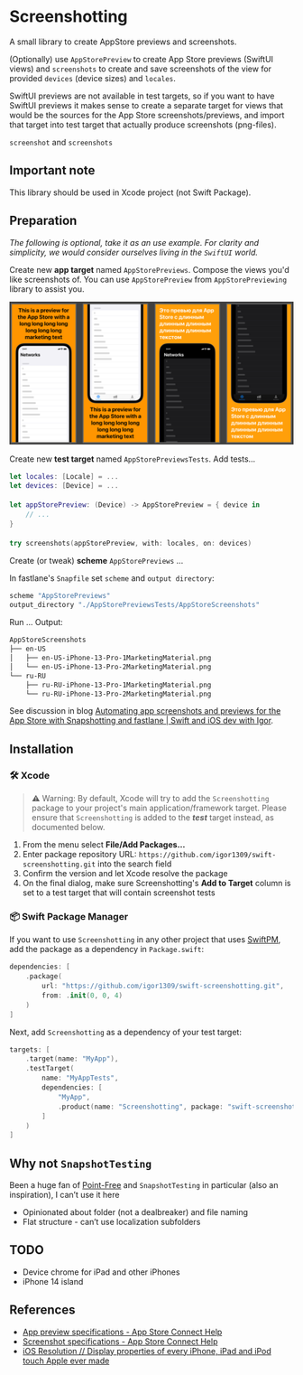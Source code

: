 # Screenshotting

A small library to create AppStore previews and screenshots.

(Optionally) use `AppStorePreview` to create App Store previews (SwiftUI views) and `screenshots` to create and save screenshots of the view for provided `devices` (device sizes) and `locales`.

SwiftUI previews are not available in test targets, so if you want to have SwiftUI previews it makes sense to create a separate target for views that would be the sources for the App Store screenshots/previews, and import that target into test target that actually produce screenshots (png-files).

`screenshot` and `screenshots`

## Important note

This library should be used in Xcode project (not Swift Package).

## Preparation

_The following is optional, take it as an use example. For clarity and simplicity, we would consider ourselves living in the `SwiftUI` world._

Create new __app target__ named `AppStorePreviews`. Compose the views you'd like screenshots of. You can use `AppStorePreview` from `AppStorePreviewing` library to assist you.

![Previews](/Docs/previews.png)

Create new __test target__ named `AppStorePreviewsTests`. Add tests...

```swift
let locales: [Locale] = ...
let devices: [Device] = ...

let appStorePreview: (Device) -> AppStorePreview = { device in
    // ...
}

try screenshots(appStorePreview, with: locales, on: devices)
```

Create (or tweak) __scheme__ `AppStorePreviews` ...

In fastlane's `Snapfile` set `scheme` and `output directory`:

```ruby
scheme "AppStorePreviews"
output_directory "./AppStorePreviewsTests/AppStoreScreenshots"
```

Run ... Output:

```
AppStoreScreenshots
├── en-US
│   ├── en-US-iPhone-13-Pro-1MarketingMaterial.png
│   └── en-US-iPhone-13-Pro-2MarketingMaterial.png
└── ru-RU
    ├── ru-RU-iPhone-13-Pro-1MarketingMaterial.png
    └── ru-RU-iPhone-13-Pro-2MarketingMaterial.png
```

See discussion in blog [Automating app screenshots and previews for the App Store with Snapshotting and fastlane | Swift and iOS dev with Igor](https://igor1309.dev/articles/2022/2022-08-20-fastlane-screenshots/).

## Installation

### 🛠 Xcode

> ⚠️ Warning: By default, Xcode will try to add the `Screenshotting` package to your project's main application/framework target. Please ensure that `Screenshotting` is added to the ___test___ target instead, as documented below.

1. From the menu select **File/Add Packages…**
2. Enter package repository URL: `https://github.com/igor1309/swift-screenshotting.git` into the search field
3. Confirm the version and let Xcode resolve the package
4. On the final dialog, make sure Screenshotting's **Add to Target** column is set to a test target that will contain screenshot tests

### 📦 Swift Package Manager

If you want to use `Screenshotting` in any other project that uses [SwiftPM](https://swift.org/package-manager/), add the package as a dependency in `Package.swift`:

```swift
dependencies: [
    .package(
        url: "https://github.com/igor1309/swift-screenshotting.git",
        from: .init(0, 0, 4)
    )
]
```

Next, add `Screenshotting` as a dependency of your test target:

```swift
targets: [
    .target(name: "MyApp"),
    .testTarget(
        name: "MyAppTests",
        dependencies: [
            "MyApp",
            .product(name: "Screenshotting", package: "swift-screenshotting")
        ]
    )
]
```

## Why not `SnapshotTesting`

Been a huge fan of [Point-Free](https://www.pointfree.co) and `SnapshotTesting` in particular (also an inspiration), I can’t use it here

* Opinionated about folder (not a dealbreaker) and file naming
* Flat structure - can’t use localization subfolders

## TODO

* Device chrome for iPad and other iPhones
* iPhone 14 island

## References

* [App preview specifications - App Store Connect Help](https://help.apple.com/app-store-connect/#/dev4e413fcb8)  
* [Screenshot specifications - App Store Connect Help](https://help.apple.com/app-store-connect/#/devd274dd925)  
* [iOS Resolution // Display properties of every iPhone, iPad and iPod touch Apple ever made](https://www.ios-resolution.com)
